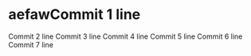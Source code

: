 # aefawCommit 1 line
Commit 2 line
Commit 3 line
Commit 4 line
Commit 5 line
Commit 6 line
Commit 7 line
